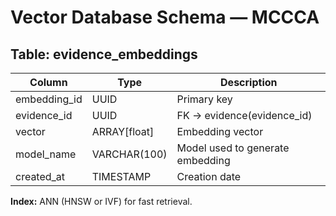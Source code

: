 # Vector Database Schema — MCCCA

## Table: evidence_embeddings
| Column         | Type          | Description |
|----------------|--------------|-------------|
| embedding_id   | UUID          | Primary key |
| evidence_id    | UUID          | FK → evidence(evidence_id) |
| vector         | ARRAY[float]  | Embedding vector |
| model_name     | VARCHAR(100)  | Model used to generate embedding |
| created_at     | TIMESTAMP     | Creation date |

**Index:** ANN (HNSW or IVF) for fast retrieval.
